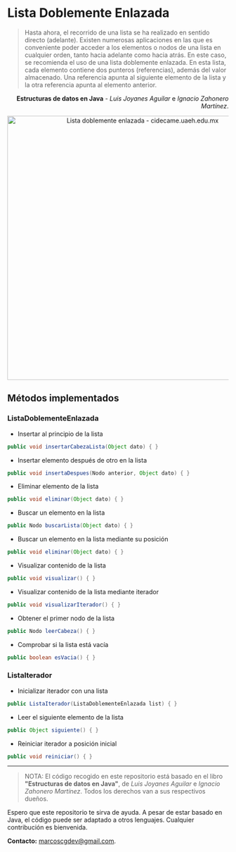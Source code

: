 # Lista Doblemente Enlazada

>Hasta ahora, el recorrido de una lista se ha realizado en sentido directo (adelante). Existen numerosas aplicaciones en las que es conveniente poder acceder a los elementos o nodos de una lista en cualquier orden, tanto hacia adelante como hacia atrás. En este caso, se recomienda el uso de una lista doblemente enlazada. En esta lista, cada elemento contiene dos punteros (referencias), además del valor almacenado. Una referencia apunta al siguiente elemento de la lista y la otra referencia apunta al elemento anterior.

<p align="right"><b>Estructuras de datos en Java</b> - <i>Luis Joyanes Aguilar</i> e <i>Ignacio Zahonero Martínez</i>.</p>

<p align="center"><img src="http://cidecame.uaeh.edu.mx/lcc/mapa/PROYECTO/libro9/listas_doblemente_enlazadas.jpg" alt="Lista doblemente enlazada - cidecame.uaeh.edu.mx" width="600"/></p>

## Métodos implementados

### ListaDoblementeEnlazada

- Insertar al principio de la lista
```java
public void insertarCabezaLista(Object dato) { }
```

- Insertar elemento después de otro en la lista
```java
public void insertaDespues(Nodo anterior, Object dato) { }
```

- Eliminar elemento de la lista
```java
public void eliminar(Object dato) { }
```

- Buscar un elemento en la lista
```java
public Nodo buscarLista(Object dato) { }
```

- Buscar un elemento en la lista mediante su posición
```java
public void eliminar(Object dato) { }
```

- Visualizar contenido de la lista
```java
public void visualizar() { }
```

- Visualizar contenido de la lista mediante iterador
```java
public void visualizarIterador() { }
```

- Obtener el primer nodo de la lista
```java
public Nodo leerCabeza() { }
```

- Comprobar si la lista está vacía
```java
public boolean esVacia() { }
```

### ListaIterador

- Inicializar iterador con una lista
```java
public ListaIterador(ListaDoblementeEnlazada list) { }
```

- Leer el siguiente elemento de la lista
```java
public Object siguiente() { }
```

- Reiniciar iterador a posición inicial
```java
public void reiniciar() { }
```

---

> NOTA: El código recogido en este repositorio está basado en el libro **"Estructuras de datos en Java"**, de _Luis Joyanes Aguilar_ e _Ignacio Zahonero Martínez_. Todos los derechos van a sus respectivos dueños.

Espero que este repositorio te sirva de ayuda. A pesar de estar basado en Java, el código puede ser adaptado a otros lenguajes. Cualquier contribución es bienvenida.

**Contacto:** [marcoscgdev@gmail.com](mailto:marcoscgdev@gmail.com).